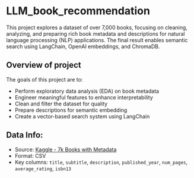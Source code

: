 # LLM_book_recommendation

This project explores a dataset of over 7,000 books, focusing on cleaning, analyzing, and preparing rich book metadata and descriptions for natural language processing (NLP) applications. The final result enables semantic search using LangChain, OpenAI embeddings, and ChromaDB.

## Overview of project

The goals of this project are to:

- Perform exploratory data analysis (EDA) on book metadata
- Engineer meaningful features to enhance interpretability
- Clean and filter the dataset for quality
- Prepare descriptions for semantic embedding
- Create a vector-based search system using LangChain

## Data Info:

- Source: [Kaggle - 7k Books with Metadata](https://www.kaggle.com/datasets/dylanjcastillo/7k-books-with-metadata)
- Format: CSV
- Key columns: `title`, `subtitle`, `description`, `published_year`, `num_pages`, `average_rating`, `isbn13`